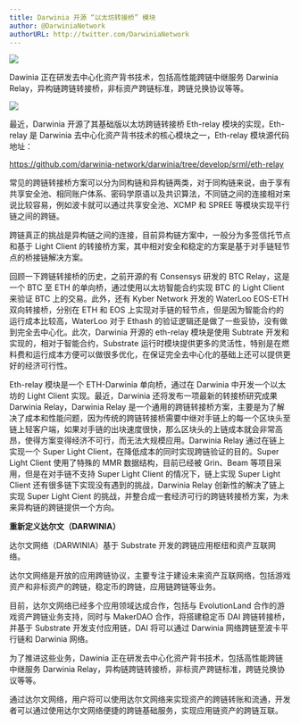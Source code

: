 ```yaml
---
title: Darwinia 开源 “以太坊转接桥” 模块
author: @DarwiniaNetwork
authorURL: http://twitter.com/DarwiniaNetwork
---
```


![](assets/doc12-1.png)

Dawinia 正在研发去中心化资产背书技术，包括高性能跨链中继服务 Darwinia Relay，异构链跨链转接桥，非标资产跨链标准，跨链兑换协议等等。

<!--truncate-->

![](assets/doc12-2.jpeg)

最近，Darwinia 开源了其基础版以太坊跨链转接桥 Eth-relay 模块的实现，Eth-relay 是 Darwinia 去中心化资产背书技术的核心模块之一，Eth-relay 模块源代码地址：

https://github.com/darwinia-network/darwinia/tree/develop/srml/eth-relay

常见的跨链转接桥方案可以分为同构链和异构链两类，对于同构链来说，由于享有共享安全池、相同账户体系、密码学原语以及共识算法，不同链之间的连接相对来说比较容易，例如波卡就可以通过共享安全池、XCMP 和 SPREE 等模块实现平行链之间的跨链。

跨链真正的挑战是异构链之间的连接，目前异构链方案中，一般分为多签信托节点和基于 Light Client 的转接桥方案，其中相对安全和稳定的方案是基于对手链轻节点的桥接链解决方案。

回顾一下跨链转接桥的历史，之前开源的有 Consensys 研发的 BTC Relay，这是一个 BTC 至 ETH 的单向桥，通过使用以太坊智能合约实现 BTC 的 Light Client 来验证 BTC 上的交易。此外，还有 Kyber Network 开发的 WaterLoo EOS-ETH 双向转接桥，分别在 ETH 和 EOS 上实现对手链的轻节点，但是因为智能合约的运行成本比较高，WaterLoo 对于 Ethash 的验证逻辑还是做了一些妥协，没有做到完全去中心化。此次，Darwinia 开源的 eth-relay 模块是使用 Subtrate 开发和实现的，相对于智能合约，Substrate 运行时模块提供更多的灵活性，特别是在燃料费和运行成本方便可以做很多优化，在保证完全去中心化的基础上还可以提供更好的经济可行性。

Eth-relay 模块是一个 ETH-Darwinia 单向桥，通过在 Darwinia 中开发一个以太坊的 Light Client 实现。最近，Darwinia 还将发布一项最新的转接桥研究成果 Darwinia Relay，Darwinia Relay 是一个通用的跨链转接桥方案，主要是为了解决了成本和性能问题，因为传统的跨链转接桥需要中继对手链上的每一个区块头至链上轻客户端，如果对手链的出块速度很快，那么区块头的上链成本就会非常高昂，使得方案变得经济不可行，而无法大规模应用。Darwinia Relay 通过在链上实现一个 Super Light Client，在降低成本的同时实现跨链验证的目的。Super Light Client 使用了特殊的 MMR 数据结构，目前已经被 Grin、Beam 等项目采用，但是在对手链不支持 Super Light Client 的情况下，链上实现 Super Light Client 还有很多链下实现没有遇到的挑战，Darwinia Relay 创新性的解决了链上实现 Super Light Cient 的挑战，并整合成一套经济可行的跨链转接桥方案，为未来异构链的跨链提供一个方向。

**重新定义达尔文（DARWINIA）**

达尔文网络（DARWINIA）基于 Substrate 开发的跨链应用枢纽和资产互联网络。

达尔文网络是开放的应用跨链协议，主要专注于建设未来资产互联网络，包括游戏资产和非标资产的跨链，稳定币的跨链，应用链跨链等业务。

目前，达尔文网络已经多个应用领域达成合作，包括与 EvolutionLand 合作的游戏资产跨链业务支持，同时与 MakerDAO 合作，将搭建稳定币 DAI 跨链转接桥，并基于 Substrate 开发支付应用链，DAI 将可以通过 Darwinia 网络跨链至波卡平行链和 Darwinia 网络。

为了推进这些业务，Dawinia 正在研发去中心化资产背书技术，包括高性能跨链中继服务 Darwinia Relay，异构链跨链转接桥，非标资产跨链标准，跨链兑换协议等等。

通过达尔文网络，用户将可以使用达尔文网络来实现资产的跨链转账和流通，开发者可以通过使用达尔文网络便捷的跨链基础服务，实现应用链资产的跨链互联。

